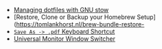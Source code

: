 * [Managing dotfiles with GNU stow](https://alexpearce.me/2016/02/managing-dotfiles-with-stow/)
* [Restore, Clone or Backup your Homebrew Setup](https://tomlankhorst.nl/brew-bundle-restore-
* [`Save As -> .pdf` Keyboard Shortcut](https://www.macsparky.com/blog/2008/3/19/keyboard-shortcut-for-save-as-pdf-in-os-x.html)
* [Universal Monitor Window Switcher](https://gist.github.com/jthodge/c4ba15a78fb29671dfa072fe279355f0)

